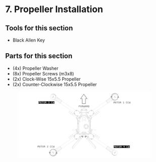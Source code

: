 # 7. Propeller Installation



## Tools for this section

* Black Allen Key

## Parts for this section

* (4x) Propeller Washer
* (8x) Propeller Screws (m3x8)
* (2x) Clock-Wise 15x5.5 Propeller
* (2x) Counter-Clockwise 15x5.5 Propeller







<figure><img src="../../../.gitbook/assets/Rotor Direction Diagram (1).png" alt=""><figcaption></figcaption></figure>
